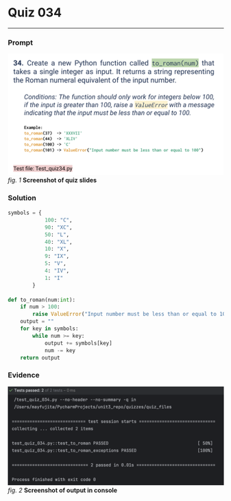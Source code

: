 # Quiz 034
<hr>

### Prompt
![](images/quiz_034_slide.png)
*fig. 1* **Screenshot of quiz slides**

### Solution
```.py
symbols = {
            100: "C",
            90: "XC",
            50: "L",
            40: "XL",
            10: "X",
            9: "IX",
            5: "V",
            4: "IV",
            1: "I"
        }

def to_roman(num:int):
    if num > 100:
        raise ValueError("Input number must be less than or equal to 100")
    output = ""
    for key in symbols:
        while num >= key:
            output += symbols[key]
            num -= key
    return output
```

### Evidence
![](images/quiz_034_evidence.png)
*fig. 2* **Screenshot of output in console**